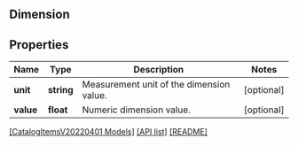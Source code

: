 ## Dimension

## Properties

Name | Type | Description | Notes
------------ | ------------- | ------------- | -------------
**unit** | **string** | Measurement unit of the dimension value. | [optional]
**value** | **float** | Numeric dimension value. | [optional]

[[CatalogItemsV20220401 Models]](../) [[API list]](../../Api) [[README]](../../../README.md)
